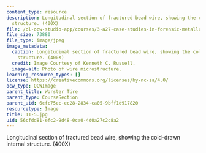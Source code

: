 ```yaml
---
content_type: resource
description: Longitudinal section of fractured bead wire, showing the cold-drawn internal
  structure. (400X)
file: /ol-ocw-studio-app/courses/3-a27-case-studies-in-forensic-metallurgy-fall-2007/56cfdd81efc29d480ca04d0a27c2c8a2_11-5.jpg
file_size: 73880
file_type: image/jpeg
image_metadata:
  caption: Longitudinal section of fractured bead wire, showing the cold-drawn internal
    structure. (400X)
  credit: Image Courtesy of Kenneth C. Russell.
  image-alt: Photo of wire microstructure.
learning_resource_types: []
license: https://creativecommons.org/licenses/by-nc-sa/4.0/
ocw_type: OCWImage
parent_title: Worster Tire
parent_type: CourseSection
parent_uid: 6cfc75ec-ec28-2834-ca05-9bff1d917820
resourcetype: Image
title: 11-5.jpg
uid: 56cfdd81-efc2-9d48-0ca0-4d0a27c2c8a2
---
```

Longitudinal section of fractured bead wire, showing the cold-drawn internal structure. (400X)